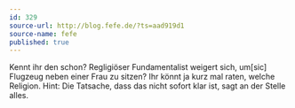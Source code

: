 ```yaml
---
id: 329
source-url: http://blog.fefe.de/?ts=aad919d1
source-name: fefe
published: true
---
```

Kennt ihr den schon? Regligiöser Fundamentalist weigert sich, um[sic] Flugzeug neben einer Frau zu sitzen? Ihr könnt ja kurz mal raten, welche Religion. Hint: Die Tatsache, dass das nicht sofort klar ist, sagt an der Stelle alles. 
